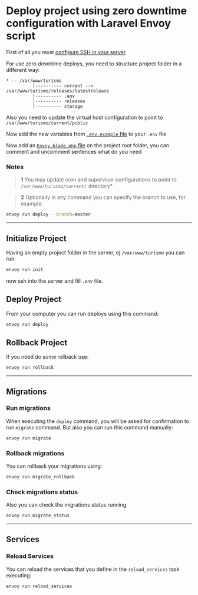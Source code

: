 # Deploy project using zero downtime configuration with Laravel Envoy script

First of all you must [configure SSH in your server](./configure-ssh.md)

For use zero downtime deploys, you need to structure project folder in a different way:
```
* -- /var/www/turismo
          |---------- current --> /var/www/turismo/releases/latestrelease
          |---------- .env
          |---------- releases
          |---------- storage
```

Also you need to update the virtual host configuration to point to `/var/www/turismo/current/public`


Now add the new variables from [`.env.example` file](/.env.example) to your `.env` file

Now add an [`Envoy.blade.php` file](/zero-downtime/Envoy.blade.php) on the project root folder, you can comment and uncomment sentences what do you need

### Notes
> **1** You may update cron and supervisor configurations to point to `/var/www/turismo/current/` directory*

> **2** Optionally in any command you can specify the branch to use, for example:

```bash
envoy run deploy --branch=master
```

---

## Initialize Project
Having an empty project folder in the server, ej `/var/www/turismo` you can run:
```bash
envoy run init
```

now ssh into the server and fill `.env` file.

## Deploy Project
From your computer you can run deploys using this command:

```bash
envoy run deploy
```

## Rollback Project
If you need do some rollback use:
```bash
envoy run rollback
```

---

## Migrations
### Run migrations
When executing the `deploy` command, you will be asked for confirmation to run `migrate` command. But also you can run this command manually:
```bash
envoy run migrate
```

### Rollback migrations
You can rollback your migrations using:
```bash
envoy run migrate_rollback
```

### Check migrations status
Also you can check the migrations status running
```bash
envoy run migrate_status
```

---

## Services
### Reload Services
You can reload the services that you define in the `reload_services` task executing:
```bash
envoy run reload_services
```
